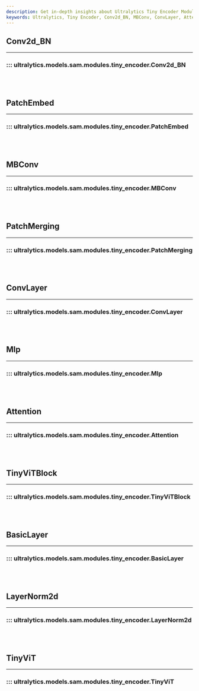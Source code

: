 ```yaml
---
description: Get in-depth insights about Ultralytics Tiny Encoder Modules such as Conv2d_BN, MBConv, ConvLayer, Attention, BasicLayer, and TinyViT. Improve your understanding of machine learning model components.
keywords: Ultralytics, Tiny Encoder, Conv2d_BN, MBConv, ConvLayer, Attention, BasicLayer, TinyViT, Machine learning modules, Ultralytics models
---
```


## Conv2d_BN
---
### ::: ultralytics.models.sam.modules.tiny_encoder.Conv2d_BN
<br><br>

## PatchEmbed
---
### ::: ultralytics.models.sam.modules.tiny_encoder.PatchEmbed
<br><br>

## MBConv
---
### ::: ultralytics.models.sam.modules.tiny_encoder.MBConv
<br><br>

## PatchMerging
---
### ::: ultralytics.models.sam.modules.tiny_encoder.PatchMerging
<br><br>

## ConvLayer
---
### ::: ultralytics.models.sam.modules.tiny_encoder.ConvLayer
<br><br>

## Mlp
---
### ::: ultralytics.models.sam.modules.tiny_encoder.Mlp
<br><br>

## Attention
---
### ::: ultralytics.models.sam.modules.tiny_encoder.Attention
<br><br>

## TinyViTBlock
---
### ::: ultralytics.models.sam.modules.tiny_encoder.TinyViTBlock
<br><br>

## BasicLayer
---
### ::: ultralytics.models.sam.modules.tiny_encoder.BasicLayer
<br><br>

## LayerNorm2d
---
### ::: ultralytics.models.sam.modules.tiny_encoder.LayerNorm2d
<br><br>

## TinyViT
---
### ::: ultralytics.models.sam.modules.tiny_encoder.TinyViT
<br><br>
